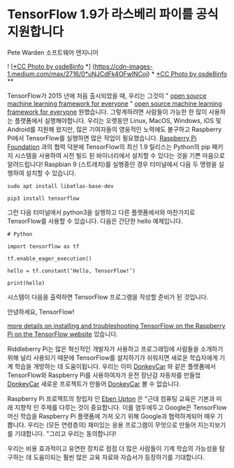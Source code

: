 
# TensorFlow 1.9가 라스베리 파이를 공식 지원합니다

Pete Warden 소프트웨어 엔지니어

! [[*CC Photo by osde8info](https://www.flickr.com/photos/osde-info/8626662243/in/photolist-e9iU8V-c5MSNd-fmVdvx-c5MRwC-ds8ei9-cDBDks-cddC9h-e9pzWW-dcFMuG-dcwSD8-bVRjqH-c1gNLw-cdE5Wy-cddzRN-bz7n87-dC1nJE-dHqTrx-ese95j-dcFKhR-esemvj-gKRLrn-oR7oB7-cjPyjq-ejDYL4-iYkRnk-iYjUV6-BFsVnj-oviiM5-tCLwAw-esebzQ-ox49Mn-tmBYhn-eseviG-dHwhXE-eseenu-dHwfKW-cjPyDC-dS4QZz-dTsudR-coqbmw-dLAfzv-iYkXER-iYpdbG-iYmAZm-cu8JLU-bW6T8t-TaC67b-jLKzPe-cs27eU-ihce1u) *] (https://cdn-images-1.medium.com/max/2716/0*uNJCdFk4OFwlNCoj) * [*CC Photo by osde8info](https://www.flickr.com/photos/osde-info/8626662243/in/photolist-e9iU8V-c5MSNd-fmVdvx-c5MRwC-ds8ei9-cDBDks-cddC9h-e9pzWW-dcFMuG-dcwSD8-bVRjqH-c1gNLw-cdE5Wy-cddzRN-bz7n87-dC1nJE-dHqTrx-ese95j-dcFKhR-esemvj-gKRLrn-oR7oB7-cjPyjq-ejDYL4-iYkRnk-iYjUV6-BFsVnj-oviiM5-tCLwAw-esebzQ-ox49Mn-tmBYhn-eseviG-dHwhXE-eseenu-dHwfKW-cjPyDC-dS4QZz-dTsudR-coqbmw-dLAfzv-iYkXER-iYpdbG-iYmAZm-cu8JLU-bW6T8t-TaC67b-jLKzPe-cs27eU-ihce1u) **

TensorFlow가 2015 년에 처음 출시되었을 때, 우리는 그것이 &quot; [open source machine learning framework for everyone](https://github.com/tensorflow/tensorflow/blob/master/tensorflow/tools/pip_package/setup.py#L15) &quot; [open source machine learning framework for everyone](https://github.com/tensorflow/tensorflow/blob/master/tensorflow/tools/pip_package/setup.py#L15) 원했습니다. 그렇게하려면 사람들이 가능한 한 많이 사용하는 플랫폼에서 실행해야합니다. 우리는 오랫동안 Linux, MacOS, Windows, iOS 및 Android를 지원해 왔지만, 많은 기여자들의 영웅적인 노력에도 불구하고 Raspberry Pi에서 TensorFlow를 실행하면 많은 작업이 필요했습니다. [Raspberry Pi Foundation](https://www.raspberrypi.org/) 과의 협력 덕분에 TensorFlow의 최신 1.9 릴리스는 Python의 pip 패키지 시스템을 사용하여 사전 빌드 된 바이너리에서 설치할 수 있다는 것을 기쁜 마음으로 알려드립니다! Raspbian 9 (스트레치)를 실행중인 경우 터미널에서 다음 두 명령을 실행하여 설치할 수 있습니다.

    sudo apt install libatlas-base-dev

    pip3 install tensorflow

그런 다음 터미널에서 python3을 실행하고 다른 플랫폼에서와 마찬가지로 TensorFlow를 사용할 수 있습니다. 다음은 간단한 hello 예제입니다.

    # Python

    import tensorflow as tf

    tf.enable_eager_execution()

    hello = tf.constant(‘Hello, TensorFlow!’)

    print(hello)

시스템이 다음을 출력하면 TensorFlow 프로그램을 작성할 준비가 된 것입니다.

안녕하세요, TensorFlow!

[more details on installing and troubleshooting TensorFlow on the Raspberry Pi on the TensorFlow website](https://www.tensorflow.org/install/install_raspbian) 있습니다.

Riddleberry Pi는 많은 혁신적인 개발자가 사용하고 프로그래밍에 사람들을 소개하기 위해 널리 사용되기 때문에 TensorFlow를 설치하기가 쉬워지면 새로운 학습자에게 기계 학습을 개방하는 데 도움이됩니다. 우리는 이미 [DonkeyCar](http://www.donkeycar.com/) 와 같은 플랫폼에서 TensorFlow와 Raspberry Pi를 사용하여자가 운전 장난감 자동차를 만들었 [DonkeyCar](http://www.donkeycar.com/) 새로운 프로젝트가 만들어 [DonkeyCar](http://www.donkeycar.com/) 볼 수 없습니다.

Raspberry Pi 프로젝트의 창립자 인 [Eben Upton](https://twitter.com/ebenupton) 은 &quot;근대 컴퓨팅 교육은 기본과 미래 지향적 인 주제를 다루는 것이 중요합니다. 이를 염두에두고 Google은 TensorFlow 머신 학습을 Raspberry Pi 플랫폼에 가져 오기 위해 Google과 협력하게되어 매우 기쁩니다. 우리는 (모든 연령층의) 재미있는 응용 프로그램이 무엇으로 만들어 지는지보기를 기대합니다. &quot;그리고 우리는 동의합니다!

우리는 비용 효과적이고 유연한 장치로 점점 더 많은 사람들이 기계 학습의 가능성을 탐구하는 데 도움이되는 훨씬 많은 교육 자료와 자습서가 등장하기를 기대합니다.
